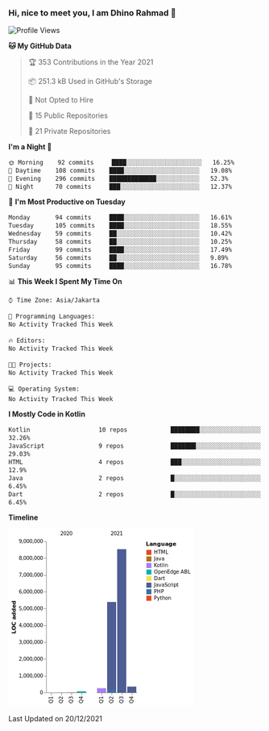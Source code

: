 ### Hi, nice to meet you, I am Dhino Rahmad 👋
<!--START_SECTION:waka-->
![Profile Views](http://img.shields.io/badge/Profile%20Views-0-blue)

**🐱 My GitHub Data** 

> 🏆 353 Contributions in the Year 2021
 > 
> 📦 251.3 kB Used in GitHub's Storage 
 > 
> 🚫 Not Opted to Hire
 > 
> 📜 15 Public Repositories 
 > 
> 🔑 21 Private Repositories  
 > 
**I'm a Night 🦉** 

```text
🌞 Morning    92 commits     ████░░░░░░░░░░░░░░░░░░░░░   16.25% 
🌆 Daytime    108 commits    ████░░░░░░░░░░░░░░░░░░░░░   19.08% 
🌃 Evening    296 commits    █████████████░░░░░░░░░░░░   52.3% 
🌙 Night      70 commits     ███░░░░░░░░░░░░░░░░░░░░░░   12.37%

```
📅 **I'm Most Productive on Tuesday** 

```text
Monday       94 commits     ████░░░░░░░░░░░░░░░░░░░░░   16.61% 
Tuesday      105 commits    ████░░░░░░░░░░░░░░░░░░░░░   18.55% 
Wednesday    59 commits     ██░░░░░░░░░░░░░░░░░░░░░░░   10.42% 
Thursday     58 commits     ██░░░░░░░░░░░░░░░░░░░░░░░   10.25% 
Friday       99 commits     ████░░░░░░░░░░░░░░░░░░░░░   17.49% 
Saturday     56 commits     ██░░░░░░░░░░░░░░░░░░░░░░░   9.89% 
Sunday       95 commits     ████░░░░░░░░░░░░░░░░░░░░░   16.78%

```


📊 **This Week I Spent My Time On** 

```text
⌚︎ Time Zone: Asia/Jakarta

💬 Programming Languages: 
No Activity Tracked This Week

🔥 Editors: 
No Activity Tracked This Week

🐱‍💻 Projects: 
No Activity Tracked This Week

💻 Operating System: 
No Activity Tracked This Week

```

**I Mostly Code in Kotlin** 

```text
Kotlin                   10 repos            ████████░░░░░░░░░░░░░░░░░   32.26% 
JavaScript               9 repos             ███████░░░░░░░░░░░░░░░░░░   29.03% 
HTML                     4 repos             ███░░░░░░░░░░░░░░░░░░░░░░   12.9% 
Java                     2 repos             █░░░░░░░░░░░░░░░░░░░░░░░░   6.45% 
Dart                     2 repos             █░░░░░░░░░░░░░░░░░░░░░░░░   6.45%

```


**Timeline**

![Chart not found](https://raw.githubusercontent.com/Dhino12/Dhino12/master/charts/bar_graph.png) 


 Last Updated on 20/12/2021
<!--END_SECTION:waka-->
 
